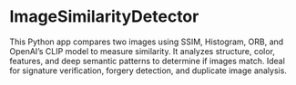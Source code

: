 # ImageSimilarityDetector
This Python app compares two images using SSIM, Histogram, ORB, and OpenAI’s CLIP model to measure similarity. It analyzes structure, color, features, and deep semantic patterns to determine if images match. Ideal for signature verification, forgery detection, and duplicate image analysis.
